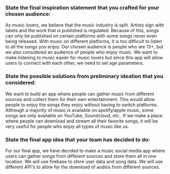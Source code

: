 ### State the final inspiration statement that you crafted for your chosen audience:
As music lovers, we believe that the music industry is split. Artists sign with labels and the work that is published is regulated. 
Because of this, songs can only be published on certain platforms with some songs never even being released. With music on different
platforms, it is too difficult to listen to all the songs you enjoy. Our chosen audience is people who are 13+, but we also considered an audience of people who enjoy music. We want to make listening to music easier for music lovers but since this app
will allow users to connect with each other, we need to set age parameters.
### State the possible solutions from preliminary ideation that you considered:
We want to build an app where people can gather music from different sources and collect them for their own entertainment. This would
allow people to enjoy the songs they enjoy without having to switch platforms. Although a majority of music is available on spotify/apple music, some songs are only available on YouTube, Soundcloud, etc.. If we make a place where people can download and stream all 
their favorite songs, it will be very useful for people who enjoy all types of music like us.
### State the final app idea that your team has decided to do:
For our final app, we have decided to make a music social media app where users can gather songs from different sources and store
them all in one location. We will use firebase to store user data and song data. We will use different API's to allow for the
download of audios from different sources. 
